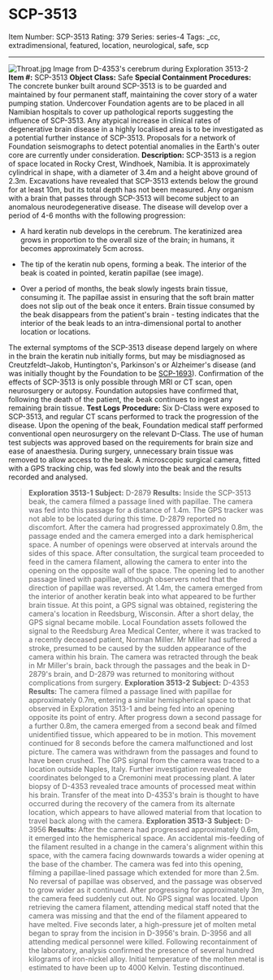 # SCP-3513
Item Number: SCP-3513
Rating: 379
Series: series-4
Tags: _cc, extradimensional, featured, location, neurological, safe, scp

---

![Throat.jpg](https://scp-wiki.wdfiles.com/local--files/scp-3513/Throat.jpg)
Image from D-4353's cerebrum during Exploration 3513-2
**Item #:** SCP-3513
**Object Class:** Safe
**Special Containment Procedures:** The concrete bunker built around SCP-3513 is to be guarded and maintained by four permanent staff, maintaining the cover story of a water pumping station.
Undercover Foundation agents are to be placed in all Namibian hospitals to cover up pathological reports suggesting the influence of SCP-3513. Any atypical increase in clinical rates of degenerative brain disease in a highly localised area is to be investigated as a potential further instance of SCP-3513.
Proposals for a network of Foundation seismographs to detect potential anomalies in the Earth's outer core are currently under consideration.
**Description:** SCP-3513 is a region of space located in Rocky Crest, Windhoek, Namibia. It is approximately cylindrical in shape, with a diameter of 3.4m and a height above ground of 2.3m. Excavations have revealed that SCP-3513 extends below the ground for at least 10m, but its total depth has not been measured.
Any organism with a brain that passes through SCP-3513 will become subject to an anomalous neurodegenerative disease. The disease will develop over a period of 4-6 months with the following progression:
  * A hard keratin nub develops in the cerebrum. The keratinized area grows in proportion to the overall size of the brain; in humans, it becomes approximately 5cm across.

  * The tip of the keratin nub opens, forming a beak. The interior of the beak is coated in pointed, keratin papillae (see image).

  * Over a period of months, the beak slowly ingests brain tissue, consuming it. The papillae assist in ensuring that the soft brain matter does not slip out of the beak once it enters. Brain tissue consumed by the beak disappears from the patient's brain - testing indicates that the interior of the beak leads to an intra-dimensional portal to another location or locations.

The external symptoms of the SCP-3513 disease depend largely on where in the brain the keratin nub initially forms, but may be misdiagnosed as Creutzfeldt–Jakob, Huntington's, Parkinson's or Alzheimer's disease (and was initially thought by the Foundation to be [SCP-1693](/scp-1693)). Confirmation of the effects of SCP-3513 is only possible through MRI or CT scan, open neurosurgery or autopsy. Foundation autopsies have confirmed that, following the death of the patient, the beak continues to ingest any remaining brain tissue.
**Test Logs**
**Procedure:** Six D-Class were exposed to SCP-3513, and regular CT scans performed to track the progression of the disease. Upon the opening of the beak, Foundation medical staff performed conventional open neurosurgery on the relevant D-Class. The use of human test subjects was approved based on the requirements for brain size and ease of anaesthesia.
During surgery, unnecessary brain tissue was removed to allow access to the beak. A microscopic surgical camera, fitted with a GPS tracking chip, was fed slowly into the beak and the results recorded and analysed.
> **Exploration 3513-1**
> **Subject:** D-2879
> **Results:** Inside the SCP-3513 beak, the camera filmed a passage lined with papillae. The camera was fed into this passage for a distance of 1.4m. The GPS tracker was not able to be located during this time. D-2879 reported no discomfort.
> After the camera had progressed approximately 0.8m, the passage ended and the camera emerged into a dark hemispherical space. A number of openings were observed at intervals around the sides of this space. After consultation, the surgical team proceeded to feed in the camera filament, allowing the camera to enter into the opening on the opposite wall of the space.
> The opening led to another passage lined with papillae, although observers noted that the direction of papillae was reversed. At 1.4m, the camera emerged from the interior of another keratin beak into what appeared to be further brain tissue. At this point, a GPS signal was obtained, registering the camera's location in Reedsburg, Wisconsin. After a short delay, the GPS signal became mobile. Local Foundation assets followed the signal to the Reedsburg Area Medical Center, where it was tracked to a recently deceased patient, Norman Miller. Mr Miller had suffered a stroke, presumed to be caused by the sudden appearance of the camera within his brain.
> The camera was retracted through the beak in Mr Miller's brain, back through the passages and the beak in D-2879's brain, and D-2879 was returned to monitoring without complications from surgery.
> **Exploration 3513-2**
> **Subject:** D-4353
> **Results:** The camera filmed a passage lined with papillae for approximately 0.7m, entering a similar hemispherical space to that observed in Exploration 3513-1 and being fed into an opening opposite its point of entry. After progress down a second passage for a further 0.8m, the camera emerged from a second beak and filmed unidentified tissue, which appeared to be in motion. This movement continued for 8 seconds before the camera malfunctioned and lost picture. The camera was withdrawn from the passages and found to have been crushed.
> The GPS signal from the camera was traced to a location outside Naples, Italy. Further investigation revealed the coordinates belonged to a Cremonini meat processing plant.
> A later biopsy of D-4353 revealed trace amounts of processed meat within his brain. Transfer of the meat into D-4353's brain is thought to have occurred during the recovery of the camera from its alternate location, which appears to have allowed material from that location to travel back along with the camera.
> **Exploration 3513-3**
> **Subject:** D-3956
> **Results:** After the camera had progressed approximately 0.6m, it emerged into the hemispherical space. An accidental mis-feeding of the filament resulted in a change in the camera's alignment within this space, with the camera facing downwards towards a wider opening at the base of the chamber. The camera was fed into this opening, filming a papillae-lined passage which extended for more than 2.5m. No reversal of papillae was observed, and the passage was observed to grow wider as it continued. After progressing for approximately 3m, the camera feed suddenly cut out. No GPS signal was located.
> Upon retrieving the camera filament, attending medical staff noted that the camera was missing and that the end of the filament appeared to have melted. Five seconds later, a high-pressure jet of molten metal began to spray from the incision in D-3956's brain. D-3956 and all attending medical personnel were killed.
> Following recontainment of the laboratory, analysis confirmed the presence of several hundred kilograms of iron-nickel alloy. Initial temperature of the molten metal is estimated to have been up to 4000 Kelvin.
> Testing discontinued.